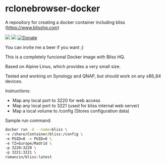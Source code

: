 # rclonebrowser-docker

A repository for creating a docker container including bliss (https://www.blisshq.com)

[![](https://images.microbadger.com/badges/version/romancin/bliss.svg)](https://microbadger.com/images/romancin/bliss "Docker image version")
[![](https://images.microbadger.com/badges/image/romancin/bliss.svg)](https://microbadger.com/images/romancin/bliss "Docker image size")
[![Donate](https://img.shields.io/badge/Donate-PayPal-green.svg)](https://www.paypal.com/cgi-bin/webscr?cmd=_s-xclick&hosted_button_id=X2CT2SWQCP74U)

You can invite me a beer if you want ;) 

This is a completely funcional Docker image with Bliss HQ.

Based on Alpine Linux, which provides a very small size. 

Tested and working on Synology and QNAP, but should work on any x86_64 devices.

Instructions: 
- Map any local port to 3220 for web access
- Map any local port to 3221 (used for bliss internal web server)
- Map a local volume to /config (Stores configuration data)

Sample run command:

```bash
docker run -d --name=bliss \
-v /share/Container/bliss:/config \
-e PGID=0 -e PUID=0 \
-e TZ=Europe/Madrid \
-p 3220:3220 \
-p 3221:3221 \
romancin/bliss:latest
```

